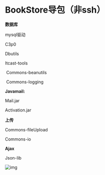 # BookStore导包（非ssh）

**数据库**

mysql驱动

C3p0

Dbutils

Itcast-tools

​     Commons-beanutils

​     Commons-logging

**Javamail:**

Mail.jar

Activation.jar

**上传**

Commons-fileUpload

Commons-io

**Ajax**

Json-lib

![img](file:///C:/Users/Administrator/AppData/Local/Packages/Microsoft.Office.OneNote_8wekyb3d8bbwe/TempState/msohtmlclip/clip_image001.png)